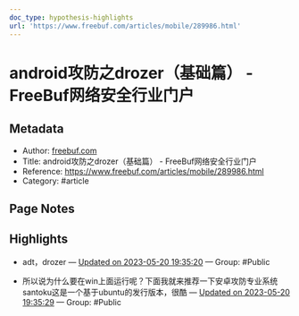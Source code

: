 ```yaml
---
doc_type: hypothesis-highlights
url: 'https://www.freebuf.com/articles/mobile/289986.html'
---
```


# android攻防之drozer（基础篇） - FreeBuf网络安全行业门户

## Metadata
- Author: [freebuf.com]()
- Title: android攻防之drozer（基础篇） - FreeBuf网络安全行业门户
- Reference: https://www.freebuf.com/articles/mobile/289986.html
- Category: #article

## Page Notes
## Highlights
- adt，drozer — [Updated on 2023-05-20 19:35:20](https://hyp.is/Zwf4-vcCEe2uvfOGMMNBLg/www.freebuf.com/articles/mobile/289986.html) — Group: #Public

- 所以说为什么要在win上面运行呢？下面我就来推荐一下安卓攻防专业系统santoku这是一个基于ubuntu的发行版本，很酷 — [Updated on 2023-05-20 19:35:29](https://hyp.is/bAQKBvcCEe2wYlcMkbm7KA/www.freebuf.com/articles/mobile/289986.html) — Group: #Public



